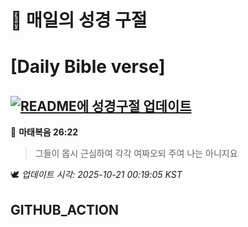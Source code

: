 # 🙏 매일의 성경 구절
# [Daily Bible verse]
## [![README에 성경구절 업데이트](https://github.com/DONGSUKA/first_test/actions/workflows/update-readme-bible.yml/badge.svg)](https://github.com/DONGSUKA/first_test/actions/workflows/update-readme-bible.yml)
<!-- START_BIBLE_VERSE -->
📖 **마태복음 26:22**
> 그들이 몹시 근심하여 각각 여짜오되 주여 나는 아니지요

🕊️ _업데이트 시각: 2025-10-21 00:19:05 KST_
  <!-- END_BIBLE_VERSE -->
## GITHUB_ACTION
